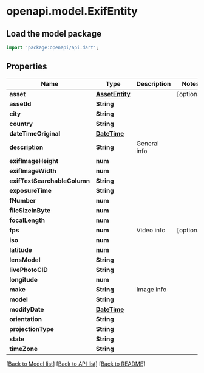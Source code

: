 # openapi.model.ExifEntity

## Load the model package
```dart
import 'package:openapi/api.dart';
```

## Properties
Name | Type | Description | Notes
------------ | ------------- | ------------- | -------------
**asset** | [**AssetEntity**](AssetEntity.md) |  | [optional] 
**assetId** | **String** |  | 
**city** | **String** |  | 
**country** | **String** |  | 
**dateTimeOriginal** | [**DateTime**](DateTime.md) |  | 
**description** | **String** | General info | 
**exifImageHeight** | **num** |  | 
**exifImageWidth** | **num** |  | 
**exifTextSearchableColumn** | **String** |  | 
**exposureTime** | **String** |  | 
**fNumber** | **num** |  | 
**fileSizeInByte** | **num** |  | 
**focalLength** | **num** |  | 
**fps** | **num** | Video info | [optional] 
**iso** | **num** |  | 
**latitude** | **num** |  | 
**lensModel** | **String** |  | 
**livePhotoCID** | **String** |  | 
**longitude** | **num** |  | 
**make** | **String** | Image info | 
**model** | **String** |  | 
**modifyDate** | [**DateTime**](DateTime.md) |  | 
**orientation** | **String** |  | 
**projectionType** | **String** |  | 
**state** | **String** |  | 
**timeZone** | **String** |  | 

[[Back to Model list]](../README.md#documentation-for-models) [[Back to API list]](../README.md#documentation-for-api-endpoints) [[Back to README]](../README.md)


